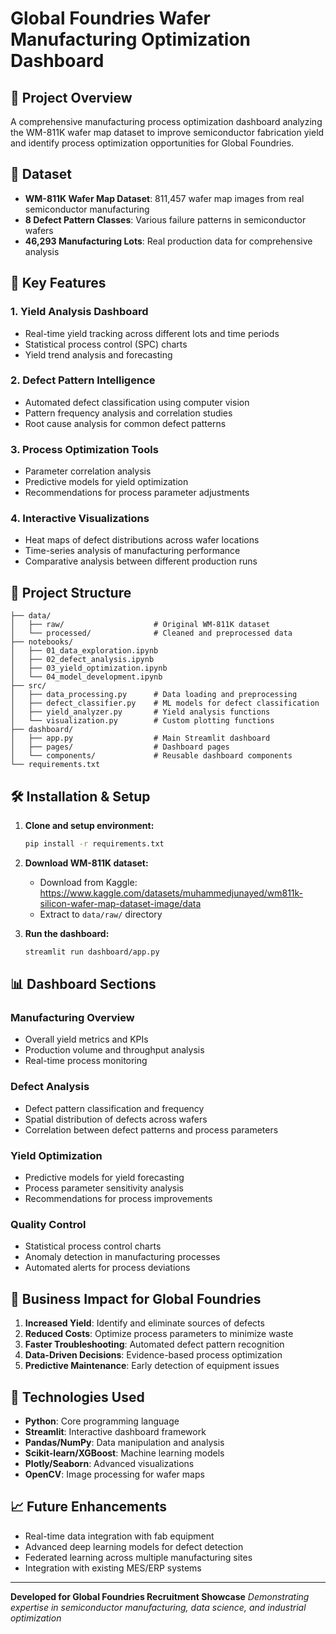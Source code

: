 # Global Foundries Wafer Manufacturing Optimization Dashboard

## 🎯 Project Overview

A comprehensive manufacturing process optimization dashboard analyzing the WM-811K wafer map dataset to improve semiconductor fabrication yield and identify process optimization opportunities for Global Foundries.

## 🔬 Dataset

- **WM-811K Wafer Map Dataset**: 811,457 wafer map images from real semiconductor manufacturing
- **8 Defect Pattern Classes**: Various failure patterns in semiconductor wafers
- **46,293 Manufacturing Lots**: Real production data for comprehensive analysis

## 🚀 Key Features

### 1. Yield Analysis Dashboard

- Real-time yield tracking across different lots and time periods
- Statistical process control (SPC) charts
- Yield trend analysis and forecasting

### 2. Defect Pattern Intelligence

- Automated defect classification using computer vision
- Pattern frequency analysis and correlation studies
- Root cause analysis for common defect patterns

### 3. Process Optimization Tools

- Parameter correlation analysis
- Predictive models for yield optimization
- Recommendations for process parameter adjustments

### 4. Interactive Visualizations

- Heat maps of defect distributions across wafer locations
- Time-series analysis of manufacturing performance
- Comparative analysis between different production runs

## 📁 Project Structure

```
├── data/
│   ├── raw/                    # Original WM-811K dataset
│   └── processed/              # Cleaned and preprocessed data
├── notebooks/
│   ├── 01_data_exploration.ipynb
│   ├── 02_defect_analysis.ipynb
│   ├── 03_yield_optimization.ipynb
│   └── 04_model_development.ipynb
├── src/
│   ├── data_processing.py      # Data loading and preprocessing
│   ├── defect_classifier.py    # ML models for defect classification
│   ├── yield_analyzer.py       # Yield analysis functions
│   └── visualization.py        # Custom plotting functions
├── dashboard/
│   ├── app.py                  # Main Streamlit dashboard
│   ├── pages/                  # Dashboard pages
│   └── components/             # Reusable dashboard components
└── requirements.txt
```

## 🛠️ Installation & Setup

1. **Clone and setup environment:**

   ```bash
   pip install -r requirements.txt
   ```

2. **Download WM-811K dataset:**

   - Download from Kaggle: https://www.kaggle.com/datasets/muhammedjunayed/wm811k-silicon-wafer-map-dataset-image/data
   - Extract to `data/raw/` directory

3. **Run the dashboard:**
   ```bash
   streamlit run dashboard/app.py
   ```

## 📊 Dashboard Sections

### Manufacturing Overview

- Overall yield metrics and KPIs
- Production volume and throughput analysis
- Real-time process monitoring

### Defect Analysis

- Defect pattern classification and frequency
- Spatial distribution of defects across wafers
- Correlation between defect patterns and process parameters

### Yield Optimization

- Predictive models for yield forecasting
- Process parameter sensitivity analysis
- Recommendations for process improvements

### Quality Control

- Statistical process control charts
- Anomaly detection in manufacturing processes
- Automated alerts for process deviations

## 🎯 Business Impact for Global Foundries

1. **Increased Yield**: Identify and eliminate sources of defects
2. **Reduced Costs**: Optimize process parameters to minimize waste
3. **Faster Troubleshooting**: Automated defect pattern recognition
4. **Data-Driven Decisions**: Evidence-based process optimization
5. **Predictive Maintenance**: Early detection of equipment issues

## 🔧 Technologies Used

- **Python**: Core programming language
- **Streamlit**: Interactive dashboard framework
- **Pandas/NumPy**: Data manipulation and analysis
- **Scikit-learn/XGBoost**: Machine learning models
- **Plotly/Seaborn**: Advanced visualizations
- **OpenCV**: Image processing for wafer maps

## 📈 Future Enhancements

- Real-time data integration with fab equipment
- Advanced deep learning models for defect detection
- Federated learning across multiple manufacturing sites
- Integration with existing MES/ERP systems

---

**Developed for Global Foundries Recruitment Showcase**
_Demonstrating expertise in semiconductor manufacturing, data science, and industrial optimization_
